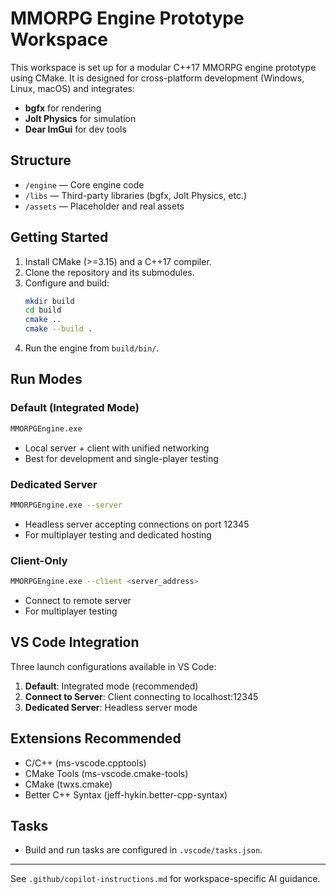 # MMORPG Engine Prototype Workspace

This workspace is set up for a modular C++17 MMORPG engine prototype using CMake. It is designed for cross-platform development (Windows, Linux, macOS) and integrates:
- **bgfx** for rendering
- **Jolt Physics** for simulation
- **Dear ImGui** for dev tools

## Structure
- `/engine` — Core engine code
- `/libs` — Third-party libraries (bgfx, Jolt Physics, etc.)
- `/assets` — Placeholder and real assets

## Getting Started
1. Install CMake (>=3.15) and a C++17 compiler.
2. Clone the repository and its submodules.
3. Configure and build:
   ```sh
   mkdir build
   cd build
   cmake ..
   cmake --build .
   ```
4. Run the engine from `build/bin/`.

## Run Modes

### Default (Integrated Mode)
```sh
MMORPGEngine.exe
```
- Local server + client with unified networking
- Best for development and single-player testing

### Dedicated Server
```sh  
MMORPGEngine.exe --server
```
- Headless server accepting connections on port 12345
- For multiplayer testing and dedicated hosting

### Client-Only  
```sh
MMORPGEngine.exe --client <server_address>
```
- Connect to remote server
- For multiplayer testing

## VS Code Integration
Three launch configurations available in VS Code:
1. **Default**: Integrated mode (recommended)
2. **Connect to Server**: Client connecting to localhost:12345
3. **Dedicated Server**: Headless server mode

## Extensions Recommended
- C/C++ (ms-vscode.cpptools)
- CMake Tools (ms-vscode.cmake-tools)
- CMake (twxs.cmake)
- Better C++ Syntax (jeff-hykin.better-cpp-syntax)

## Tasks
- Build and run tasks are configured in `.vscode/tasks.json`.

---

See `.github/copilot-instructions.md` for workspace-specific AI guidance.

